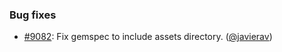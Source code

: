 ### Bug fixes

* [#9082](https://github.com/rubocop/rubocop/pull/9082): Fix gemspec to include assets directory. ([@javierav][])

[@javierav]: https://github.com/javierav
